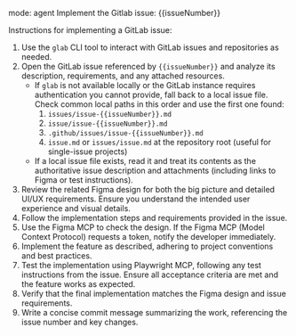 mode: agent
Implement the Gitlab issue: {{issueNumber}}

Instructions for implementing a GitLab issue:

1. Use the `glab` CLI tool to interact with GitLab issues and repositories as needed.
2. Open the GitLab issue referenced by `{{issueNumber}}` and analyze its description, requirements, and any attached resources.
	 - If `glab` is not available locally or the GitLab instance requires authentication you cannot provide, fall back to a local issue file. Check common local paths in this order and use the first one found:
		 1. `issues/issue-{{issueNumber}}.md`
		 2. `issue/issue-{{issueNumber}}.md`
		 3. `.github/issues/issue-{{issueNumber}}.md`
		 4. `issue.md` or `issues/issue.md` at the repository root (useful for single-issue projects)
	 - If a local issue file exists, read it and treat its contents as the authoritative issue description and attachments (including links to Figma or test instructions).
3. Review the related Figma design for both the big picture and detailed UI/UX requirements. Ensure you understand the intended user experience and visual details.
4. Follow the implementation steps and requirements provided in the issue. 
5. Use the Figma MCP to check the design. If the Figma MCP (Model Context Protocol) requests a token, notify the developer immediately.
6. Implement the feature as described, adhering to project conventions and best practices.
7. Test the implementation using Playwright MCP, following any test instructions from the issue. Ensure all acceptance criteria are met and the feature works as expected.
8. Verify that the final implementation matches the Figma design and issue requirements.
9. Write a concise commit message summarizing the work, referencing the issue number and key changes.

